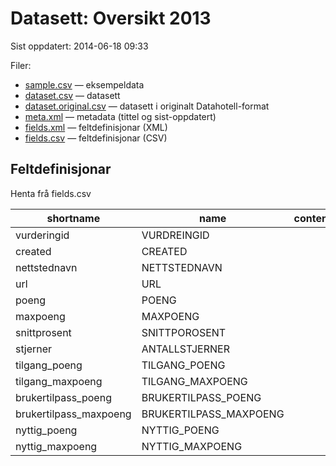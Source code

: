 # Datasett:     Oversikt 2013
 Sist oppdatert: 2014-06-18 09:33

 Filer:
 - [sample.csv](sample.csv) — eksempeldata
 - [dataset.csv](dataset.csv) — datasett
 - [dataset.original.csv](dataset.original.csv) — datasett i originalt Datahotell-format
 - [meta.xml](meta.xml) — metadata (tittel og sist-oppdatert)
 - [fields.xml](fields.xml) — feltdefinisjonar (XML)
 - [fields.csv](fields.csv) — feltdefinisjonar (CSV)


## Feltdefinisjonar
Henta frå fields.csv

| shortname | name | content |
| --- | --- | --- |
| vurderingid | VURDREINGID |  |
| created | CREATED |  |
| nettstednavn | NETTSTEDNAVN |  |
| url | URL |  |
| poeng | POENG |  |
| maxpoeng | MAXPOENG |  |
| snittprosent | SNITTPOROSENT |  |
| stjerner | ANTALLSTJERNER |  |
| tilgang_poeng | TILGANG_POENG |  |
| tilgang_maxpoeng | TILGANG_MAXPOENG |  |
| brukertilpass_poeng | BRUKERTILPASS_POENG |  |
| brukertilpass_maxpoeng | BRUKERTILPASS_MAXPOENG |  |
| nyttig_poeng | NYTTIG_POENG |  |
| nyttig_maxpoeng | NYTTIG_MAXPOENG |  |
